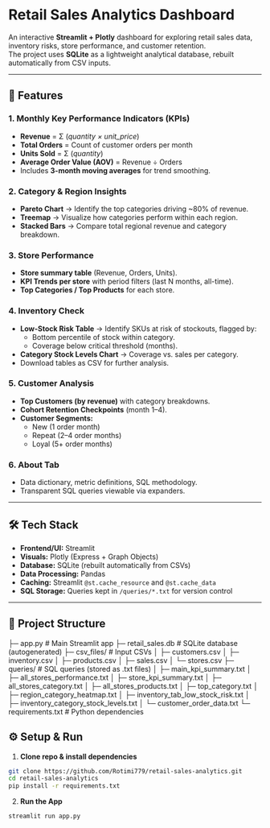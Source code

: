 # Retail Sales Analytics Dashboard  

An interactive **Streamlit + Plotly** dashboard for exploring retail sales data, inventory risks, store performance, and customer retention.  
The project uses **SQLite** as a lightweight analytical database, rebuilt automatically from CSV inputs.

---

## 🚀 Features  

### 1. **Monthly Key Performance Indicators (KPIs)**  
- **Revenue** = Σ (*quantity × unit_price*)  
- **Total Orders** = Count of customer orders per month  
- **Units Sold** = Σ (*quantity*)  
- **Average Order Value (AOV)** = Revenue ÷ Orders  
- Includes **3-month moving averages** for trend smoothing.  

### 2. **Category & Region Insights**  
- **Pareto Chart** → Identify the top categories driving ~80% of revenue.  
- **Treemap** → Visualize how categories perform within each region.  
- **Stacked Bars** → Compare total regional revenue and category breakdown.  

### 3. **Store Performance**  
- **Store summary table** (Revenue, Orders, Units).  
- **KPI Trends per store** with period filters (last N months, all-time).  
- **Top Categories / Top Products** for each store.  

### 4. **Inventory Check**  
- **Low-Stock Risk Table** → Identify SKUs at risk of stockouts, flagged by:  
  - Bottom percentile of stock within category.  
  - Coverage below critical threshold (months).  
- **Category Stock Levels Chart** → Coverage vs. sales per category.  
- Download tables as CSV for further analysis.  

### 5. **Customer Analysis**  
- **Top Customers (by revenue)** with category breakdowns.  
- **Cohort Retention Checkpoints** (month 1–4).  
- **Customer Segments:**  
  - New (1 order month)  
  - Repeat (2–4 order months)  
  - Loyal (5+ order months)  

### 6. **About Tab**  
- Data dictionary, metric definitions, SQL methodology.  
- Transparent SQL queries viewable via expanders.  

---

## 🛠️ Tech Stack  

- **Frontend/UI:** Streamlit  
- **Visuals:** Plotly (Express + Graph Objects)  
- **Database:** SQLite (rebuilt automatically from CSVs)  
- **Data Processing:** Pandas  
- **Caching:** Streamlit `@st.cache_resource` and `@st.cache_data`  
- **SQL Storage:** Queries kept in `/queries/*.txt` for version control  

---

## 📂 Project Structure  
├─ app.py # Main Streamlit app
├─ retail_sales.db # SQLite database (autogenerated)
├─ csv_files/ # Input CSVs
│ ├─ customers.csv
│ ├─ inventory.csv
│ ├─ products.csv
│ ├─ sales.csv
│ └─ stores.csv
├─ queries/ # SQL queries (stored as .txt files)
│ ├─ main_kpi_summary.txt
│ ├─ all_stores_performance.txt
│ ├─ store_kpi_summary.txt
│ ├─ all_stores_category.txt
│ ├─ all_stores_products.txt
│ ├─ top_category.txt
│ ├─ region_category_heatmap.txt
│ ├─ inventory_tab_low_stock_risk.txt
│ ├─ inventory_category_stock_levels.txt
│ └─ customer_order_data.txt
└─ requirements.txt # Python dependencies

## ⚙️ Setup & Run  

1. **Clone repo & install dependencies**  

```bash
git clone https://github.com/Rotimi779/retail-sales-analytics.git
cd retail-sales-analytics
pip install -r requirements.txt
```
2. **Run the App**
```bash
streamlit run app.py
```


